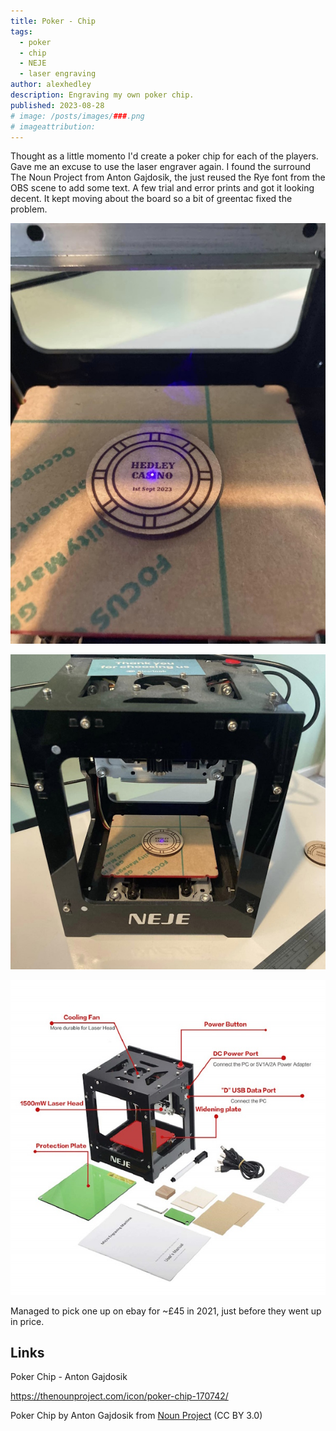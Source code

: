 ```yaml
---
title: Poker - Chip
tags:
  - poker
  - chip
  - NEJE
  - laser engraving
author: alexhedley
description: Engraving my own poker chip.
published: 2023-08-28
# image: /posts/images/###.png
# imageattribution:
---
```


<!-- # Poker - Chip -->

<?# Markdown ?>
<?!^ "./../includes/posts/poker.md" /?>
<?#/ Markdown ?>

Thought as a little momento I'd create a poker chip for each of the players. Gave me an excuse to use the laser engraver again. I found the surround The Noun Project from Anton Gajdosik, the just reused the Rye font from the OBS scene to add some text. A few trial and error prints and got it looking decent. It kept moving about the board so a bit of greentac fixed the problem.

![Poker Chip](images/poker/poker-chip-2.jpg "Poker Chip")

![Poker Chip](images/poker/poker-chip-1.jpg "Poker Chip")

![NEJE - Laser engraver](images/poker/NEJE.jpg "Laser engraver")

Managed to pick one up on ebay for ~£45 in 2021, just before they went up in price.

## Links

Poker Chip - Anton Gajdosik

https://thenounproject.com/icon/poker-chip-170742/

Poker Chip by Anton Gajdosik from <a href="https://thenounproject.com/browse/icons/term/poker-chip/" target="_blank" title="Poker Chip Icons">Noun Project</a> (CC BY 3.0)
